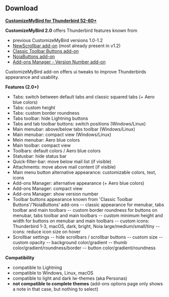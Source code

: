 ## Download

**[CustomizeMyBird for Thunderbird 52-60+](https://github.com/Aris-t2/CustomizeMyBird/releases)**  


<b>CustomizeMyBird 2.0</b> offers Thunderbird features known from
- previous CustomizeMyBird versions 1.0-1.2
- <a href=https://addons.mozilla.org/addon/noiascrollbars/>NewScrollbar add-on</a> (most already present in v1.2)
- <a href=https://addons.mozilla.org/addon/cstbb/>Classic Toolbar Buttons add-on</a> 
- <a href=https://addons.mozilla.org/addon/noiabuttons/>NoiaButtons add-on</a> 
- <a href=https://addons.mozilla.org/addon/amversionnumber/>Add-ons Manager - Version Number add-on</a>


CustomizeMyBird add-on offers ui tweaks to improve Thunderbirds appearance and usability.

<b>Features (2.0+)</b>
- Tabs: switch between default tabs and classic squared tabs (+ Aero blue colors)
- Tabs: custom height
- Tabs: custom border roundness
- Tabs toolbar: hide Lightning buttons
- Tabs and tab toolbar buttons: switch positions (Windows/Linux)
- Main menubar: above/below tabs toolbar (Windows/Linux)
- Main menubar: compact view (Windows/Linux)
- Mein menubar: Aero blue colors
- Main toolbar: compact view
- Toolbars: default colors / Aero blue colors
- Statusbar: hide status bar
- Quick-filter-bar: move below mail list (if visible)
- Attachments: move above mail content (if visible)
- Main menu button alternative appearance: customizable colors, text, icons
- Add-ons Manager: alternative appearance (+ Aero blue colors)
- Add-ons Manager: compact view
- Add-ons Manager: show version number
- Toolbar buttons appearance known from 'Classic Toolbar Buttons'/'NoiaButtons' add-ons
-- classic appearance for menubar, tabs toolbar and main toolbars
-- custom border roundness for buttons on menubar, tabs toolbar and main toolbars
-- custom minimum height and width for buttons on menubar and main toolbars
-- custom icons: Thunderbird 1-3, macOS, dark, bright, Noia large/medium/small/tiny
-- icons: reduce icon size on hover
- Scrollbar settings
-- hide scrollbars / scrollbar buttons
-- custom size
-- custom opacity
-- background color/gradient
-- thumb color/gradient/roundness/border
-- button color/gradient/roundness

<b>Compatibility</b>
- compatible to Lightning
- compatible to Windows, Linux, macOS
- compatible to light and dark lw-themes (aka Personas)
- <b>not compatible to complete themes</b> (add-ons options page only shows a note in that case, but nothing to select)